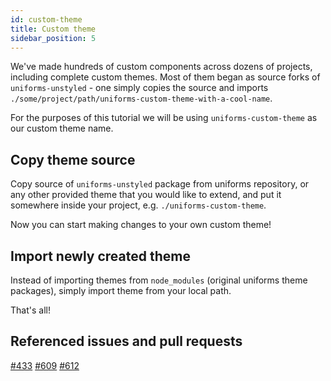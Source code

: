 ```yaml
---
id: custom-theme
title: Custom theme
sidebar_position: 5
---
```


We've made hundreds of custom components across dozens of projects, including complete custom themes. Most of them began as source forks of `uniforms-unstyled` - one simply copies the source and imports `./some/project/path/uniforms-custom-theme-with-a-cool-name`.

For the purposes of this tutorial we will be using `uniforms-custom-theme` as our custom theme name.

## Copy theme source

Copy source of `uniforms-unstyled` package from uniforms repository, or any other provided theme that you would like to extend, and put it somewhere inside your project, e.g. `./uniforms-custom-theme`.

Now you can start making changes to your own custom theme!

## Import newly created theme

Instead of importing themes from `node_modules` (original uniforms theme packages), simply import theme from your local path.

That's all!

## Referenced issues and pull requests

[#433](https://github.com/vazco/uniforms/issues/433) [#609](https://github.com/vazco/uniforms/issues/609#issuecomment-545079686) [#612](https://github.com/vazco/uniforms/pull/612#issuecomment-545643935)
